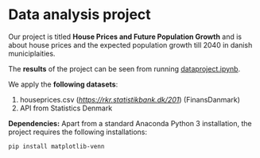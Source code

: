 # Data analysis project

Our project is titled **House Prices and Future Population Growth** and is about house prices and the expected population growth till 2040 in danish municiplaities.

The **results** of the project can be seen from running [dataproject.ipynb](dataproject.ipynb).

We apply the **following datasets**:

1. houseprices.csv (*https://rkr.statistikbank.dk/201*) (FinansDanmark)
1. API from Statistics Denmark

**Dependencies:** Apart from a standard Anaconda Python 3 installation, the project requires the following installations:

``pip install matplotlib-venn``